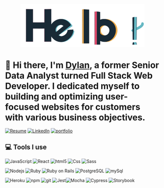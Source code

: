 <p align="center">
  <img src="https://github.com/dylangit01/dylangit01/blob/main/hello.gif?raw=true" width="80%">
</p>

# 👋 Hi there, I'm [Dylan](https://dylan-du-portfolio.netlify.app), a former Senior Data Analyst turned Full Stack Web Developer. I dedicated myself to building and optimizing user-focused websites for customers with various business objectives.

<a href="https://resume.creddle.io/resume/9jejw9dyw6f"><img alt="Resume" src="https://img.shields.io/badge/-Resume-DA0037?style=flat&logo=giphy&logoColor=white" /></a>
<a href="https://www.linkedin.com/in/dylan-du/"><img alt="LinkedIn" src="https://img.shields.io/badge/-LinkedIn-0077B5?style=flat&logo=linkedin&logoColor=white" /></a>
<a href="https://dylan-du-portfolio.netlify.app/"><img alt="portfolio" src="https://img.shields.io/badge/-Portfolio-77ACF1?style=flat&logo=angellist&logoColor=white" /></a>

## 💻 Tools I use

<img alt="JavaScript" src="https://img.shields.io/badge/-JavaScript-F7DF1E?style=flat&logo=javascript&logoColor=black" /> <img alt="React" src="https://img.shields.io/badge/-React-45b8d8?style=flat&logo=react&logoColor=white" /> <img alt="html5" src="https://img.shields.io/badge/-HTML5-E34F26?style=flat&logo=html5&logoColor=white" /> <img alt="Css" src="https://img.shields.io/badge/-CSS-1572B6?style=flat&logo=css3&logoColor=white" /> <img alt="Sass" src="https://img.shields.io/badge/-Sass-CC6699?style=flat&logo=sass&logoColor=white" />

<img alt="Nodejs" src="https://img.shields.io/badge/-Nodejs-43853d?style=flat&logo=Node.js&logoColor=white" /> <img alt="Ruby" src="https://img.shields.io/badge/-Ruby-CC342D?style=flat&logo=ruby&logoColor=white" /> <img alt="Ruby on Rails" src="https://img.shields.io/badge/-Ruby on Rails-CC0000?style=flat&logo=ruby-on-rails&logoColor=white" /> <img alt="PostgreSQL" src="https://img.shields.io/badge/-PostgreSQL-336791?style=flat&logo=postgresql&logoColor=white" /> <img alt="mySql" src="https://img.shields.io/badge/-MySQL-4479A1?style=flat&logo=mysql&logoColor=white" />

<img alt="Heroku" src="https://img.shields.io/badge/-Heroku-430098?style=flat&logo=heroku&logoColor=white" /> <img alt="npm" src="https://img.shields.io/badge/-NPM-CB3837?style=flat&logo=npm&logoColor=white" /> <img alt="git" src="https://img.shields.io/badge/-Git-F05032?style=flat&logo=git&logoColor=white" /> <img alt="Jest" src="https://img.shields.io/badge/-Jest-C21325?style=flat&logo=jest&logoColor=white" /><img alt="Mocha" src="https://img.shields.io/badge/-Mocha-8D6748?style=flat&logo=mocha&logoColor=white" /> <img alt="Cypress" src="https://img.shields.io/badge/-Cypress-17202C?style=flat&logo=cypress&logoColor=white" /> <img alt="Storybook" src="https://img.shields.io/badge/-Storybook-FF4785?style=flat&logo=storybook&logoColor=white">



<!--
**dylangit01/dylangit01** is a ✨ _special_ ✨ repository because its `README.md` (this file) appears on your GitHub profile.

Here are some ideas to get you started:

- 🔭 I’m currently working on ...
- 🌱 I’m currently learning ...
- 👯 I’m looking to collaborate on ...
- 🤔 I’m looking for help with ...
- 💬 Ask me about ...
- 📫 How to reach me: ...
- 😄 Pronouns: ...
- ⚡ Fun fact: ...
-->
